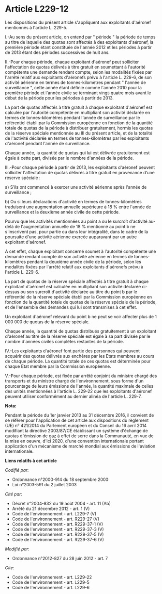 # Article L229-12

Les dispositions du présent article s'appliquent aux exploitants d'aéronef mentionnés à l'article L. 229-5.

I.-Au sens du présent article, on entend par " période " la période de temps au titre de laquelle des quotas sont affectés à
des exploitants d'aéronef, la première période étant constituée de l'année 2012 et les périodes à partir de 2013 étant des
périodes successives de huit ans. 

II.-Pour chaque période, chaque exploitant d'aéronef peut solliciter l'affectation de quotas délivrés à titre gratuit en
soumettant à l'autorité compétente une demande rendant compte, selon les modalités fixées par l'arrêté relatif aux
exploitants d'aéronefs prévu à l'article L. 229-6, de son activité aérienne en termes de tonnes-kilomètres pendant " l'année
de surveillance ", cette année étant définie comme l'année 2010 pour la première période et l'année civile se terminant
vingt-quatre mois avant le début de la période pour les périodes à partir de 2013. 

La part de quotas affectés à titre gratuit à chaque exploitant d'aéronef est calculée par l'autorité compétente en
multipliant son activité déclarée en termes de tonnes-kilomètres pendant l'année de surveillance par le référentiel établi
par la Commission européenne en fonction de la quantité totale de quotas de la période à distribuer gratuitement, hormis les
quotas de la réserve spéciale mentionnée au III du présent article, et de la totalité de l'activité déclarée en termes de
tonnes-kilomètres par les exploitants d'aéronef pendant l'année de surveillance. 

Chaque année, la quantité de quotas qui lui est délivrée gratuitement est égale à cette part, divisée par le nombre d'années
de la période. 

III.-Pour chaque période à partir de 2013, les exploitants d'aéronef peuvent solliciter l'affectation de quotas délivrés à
titre gratuit en provenance d'une réserve spéciale : 

a) S'ils ont commencé à exercer une activité aérienne après l'année de surveillance ; 

b) Ou si leurs déclarations d'activité en termes de tonnes-kilomètres traduisent une augmentation annuelle supérieure à 18 %
entre l'année de surveillance et la deuxième année civile de cette période. 

Pourvu que les activités mentionnées au point a ou le surcroît d'activité au-delà de l'augmentation annuelle de 18 %
mentionné au point b ne s'inscrivent pas, pour partie ou dans leur intégralité, dans le cadre de la poursuite d'une activité
aérienne exercée auparavant par un autre exploitant d'aéronef.

A cet effet, chaque exploitant concerné soumet à l'autorité compétente une demande rendant compte de son activité aérienne en
termes de tonnes-kilomètres pendant la deuxième année civile de la période, selon les modalités fixées par l'arrêté relatif
aux exploitants d'aéronefs prévu à l'article L. 229-6. 

La part de quotas de la réserve spéciale affectés à titre gratuit à chaque exploitant d'aéronef est calculée en multipliant
son activité déclarée ci-dessus ou son surcroît d'activité déclarée au titre du point b par le référentiel de la réserve
spéciale établi par la Commission européenne en fonction de la quantité totale de quotas de la réserve spéciale de la
période, et de l'ensemble des demandes qui lui sont transmises à cet effet. 

Un exploitant d'aéronef relevant du point b ne peut se voir affecter plus de 1 000 000 de quotas de la réserve spéciale. 

Chaque année, la quantité de quotas distribués gratuitement à un exploitant d'aéronef au titre de la réserve spéciale est
égale à sa part divisée par le nombre d'années civiles complètes restantes de la période. 

IV.-Les exploitants d'aéronef font partie des personnes qui peuvent acquérir des quotas délivrés aux enchères par les Etats
membres au cours de chaque période. La quantité totale de ces quotas est déterminée pour chaque Etat membre par la Commission
européenne.

V.-Pour chaque période, est fixée par arrêté conjoint du ministre chargé des transports et du ministre chargé de
l'environnement, sous forme d'un pourcentage de leurs émissions de l'année, la quantité maximale de celles des unités
mentionnées à l'article L. 229-22 que les exploitants d'aéronef peuvent utiliser conformément au dernier alinéa de l'article
L. 229-7.

**Nota:**

Pendant la période du 1er janvier 2013 au 31 décembre 2016, il convient de se référer pour l'application de cet article aux
dispositions du règlement (UE) n° 421/2014 du Parlement européen et du Conseil du 16 avril 2014 modifiant la directive
2003/87/CE établissant un système d'échange de quotas d'émission de gaz à effet de serre dans la Communauté, en vue de la
mise en oeuvre, d'ici 2020, d'une convention internationale portant application d'un mécanisme de marché mondial aux
émissions de l'aviation internationale.

**Liens relatifs à cet article**

_Codifié par_:

  - Ordonnance n°2000-914 du 18 septembre 2000
  - Loi n°2003-591 du 2 juillet 2003

_Cité par_:

  - Décret n°2004-832 du 19 août 2004 - art. 11 (Ab)
  - Arrêté du 21 décembre 2012 - art. 1 (V)
  - Code de l'environnement - art. L229-7 (V)
  - Code de l'environnement - art. R229-27 (V)
  - Code de l'environnement - art. R229-37-1 (V)
  - Code de l'environnement - art. R229-37-3 (V)
  - Code de l'environnement - art. R229-37-5 (V)
  - Code de l'environnement - art. R229-37-6 (V)

_Modifié par_:

  - Ordonnance n°2012-827 du 28 juin 2012 - art. 7

_Cite_:

  - Code de l'environnement - art. L229-22
  - Code de l'environnement - art. L229-5
  - Code de l'environnement - art. L229-6
